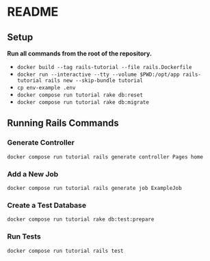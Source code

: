 # README

## Setup

**Run all commands from the root of the repository.**

- `docker build --tag rails-tutorial --file rails.Dockerfile`
- `docker run --interactive --tty --volume $PWD:/opt/app rails-tutorial rails new --skip-bundle tutorial`
- `cp env-example .env`
- `docker compose run tutorial rake db:reset`
- `docker compose run tutorial rake db:migrate`

## Running Rails Commands

### Generate Controller

`docker compose run tutorial rails generate controller Pages home`

### Add a New Job

`docker compose run tutorial rails generate job ExampleJob`

### Create a Test Database

`docker compose run tutorial rake db:test:prepare`

### Run Tests

`docker compose run tutorial rails test`
